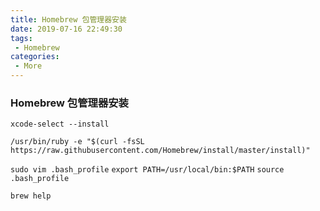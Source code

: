 ```yaml
---
title: Homebrew 包管理器安装
date: 2019-07-16 22:49:30
tags:
 - Homebrew
categories:
 - More
---
```


### Homebrew 包管理器安装
`xcode-select --install`

`/usr/bin/ruby -e "$(curl -fsSL https://raw.githubusercontent.com/Homebrew/install/master/install)"`

`sudo vim .bash_profile`
`export PATH=/usr/local/bin:$PATH`
`source .bash_profile`

`brew help`
